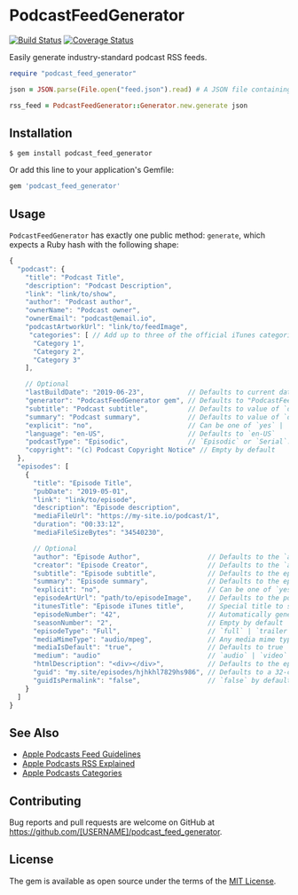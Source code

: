 # PodcastFeedGenerator

[![Build Status](https://travis-ci.org/AnalyzePlatypus/PodcastFeedGenerator.svg?branch=master)](https://travis-ci.org/AnalyzePlatypus/PodcastFeedGenerator)
[![Coverage Status](https://coveralls.io/repos/github/AnalyzePlatypus/PodcastFeedGenerator/badge.svg?branch=master)](https://coveralls.io/github/AnalyzePlatypus/PodcastFeedGenerator?branch=master)

Easily generate industry-standard podcast RSS feeds.

```ruby
require "podcast_feed_generator"

json = JSON.parse(File.open("feed.json").read) # A JSON file containing all of your podcast's info

rss_feed = PodcastFeedGenerator::Generator.new.generate json
```

## Installation

```
$ gem install podcast_feed_generator
```

Or add this line to your application's Gemfile:

```ruby
gem 'podcast_feed_generator'
```

## Usage

`PodcastFeedGenerator` has exactly one public method: `generate`, which expects a Ruby hash with the following shape:

```javascript
{
  "podcast": {
    "title": "Podcast Title",
    "description": "Podcast Description",
    "link": "link/to/show",
    "author": "Podcast author",
    "ownerName": "Podcast owner",
    "ownerEmail": "podcast@email.io",
    "podcastArtworkUrl": "link/to/feedImage",
     "categories": [ // Add up to three of the official iTunes categories: https://castos.com/itunes-podcast-category-list/
      "Category 1",
      "Category 2",
      "Category 3"
    ],

    // Optional
    "lastBuildDate": "2019-06-23",           // Defaults to current date
    "generator": "PodcastFeedGenerator gem", // Defaults to "PodcastFeedGenerator"
    "subtitle": "Podcast subtitle",          // Defaults to value of `description`
    "summary": "Podcast summary",            // Defaults to value of `description`
    "explicit": "no",                        // Can be one of `yes` | `no` | `explicit`.  Defaults to "no"
    "language": "en-US",                     // Defaults to `en-US`
    "podcastType": "Episodic",               // `Episodic` or `Serial`. `Episodic` causes iTunes to list newest first; `Serial`, oldest first
    "copyright": "(c) Podcast Copyright Notice" // Empty by default
  },
  "episodes": [
    {
      "title": "Episode Title",
      "pubDate": "2019-05-01",
      "link": "link/to/episode", 
      "description": "Episode description",
      "mediaFileUrl": "https://my-site.io/podcast/1",
      "duration": "00:33:12",
      "mediaFileSizeBytes": "34540230",

      // Optional
      "author": "Episode Author",                 // Defaults to the `author` field above
      "creator": "Episode Creator",               // Defaults to the `author` field above
      "subtitle": "Episode subtitle",             // Defaults to the episode `description`
      "summary": "Episode summary",               // Defaults to the episode `description`
      "explicit": "no",                           // Can be one of `yes` | `no` | `explicit`.  Defaults to "no"
      "episodeArtUrl": "path/to/episodeImage",    // Defaults to the podcast artwork url
      "itunesTitle": "Episode iTunes title",      // Special title to show in iTunes. Defaults to episode `title`
      "episodeNumber": "42",                      // Automatically generated if not specified.
      "seasonNumber": "2",                        // Empty by default
      "episodeType": "Full",                      // `full` | `trailer` | `bonus`. Defaults to `Full`. See the documentation for <itunes:episodeType> on https://help.apple.com/itc/podcasts_connect/#/itcb54353390
      "mediaMimeType": "audio/mpeg",              // Any media mime type. Defaults to "audio/mpeg"
      "mediaIsDefault": "true",                   // Defaults to true
      "medium": "audio"                           // `audio` | `video`
      "htmlDescription": "<div></div>",           // Defaults to the episode `description`
      "guid": "my.site/episodes/hjhkhl7829hs986", // Defaults to a 32-character random string. Can alternatvely be a URL.
      "guidIsPermalink": "false",                 // `false` by default. Set to `true` if your `guid` is a permalink url
    }
  ]
}
```

## See Also

* [Apple Podcasts Feed Guidelines](https://help.apple.com/itc/podcasts_connect/#/itc2b3780e76)
* [Apple Podcasts RSS Explained](https://help.apple.com/itc/podcasts_connect/#/itcb54353390)
* [Apple Podcasts Categories](https://help.apple.com/itc/podcasts_connect/#/itc9267a2f12)

## Contributing

Bug reports and pull requests are welcome on GitHub at https://github.com/[USERNAME]/podcast_feed_generator.

## License

The gem is available as open source under the terms of the [MIT License](https://opensource.org/licenses/MIT).
